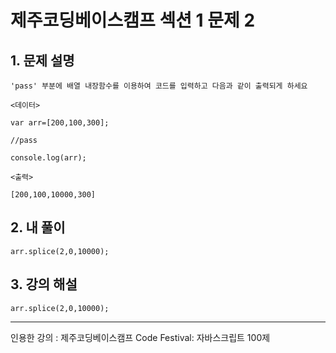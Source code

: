 # 제주코딩베이스캠프 섹션 1 문제 2

## 1. 문제 설명

    'pass' 부분에 배열 내장함수를 이용하여 코드를 입력하고 다음과 같이 출력되게 하세요

    <데이터>

    var arr=[200,100,300];

    //pass

    console.log(arr);

    <출력>

    [200,100,10000,300]

## 2. 내 풀이

    arr.splice(2,0,10000); 

## 3. 강의 해설

    arr.splice(2,0,10000);

***

인용한 강의 : 제주코딩베이스캠프 Code Festival: 자바스크립트 100제
